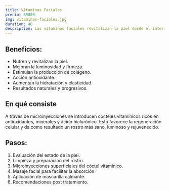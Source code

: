 ```yaml
---
title: Vitaminas Faciales
precio: 85000
img: vitaminas-faciales.jpg
duration: 40
description: Las vitaminas faciales revitalizan la piel desde el interior. Aportan nutrientes esenciales que combaten el envejecimiento, mejoran el tono, la textura y la luminosidad de tu rostro.
---
```


## Beneficios:
- Nutren y revitalizan la piel.
- Mejoran la luminosidad y firmeza.
- Estimulan la producción de colágeno.
- Acción antioxidante.
- Aumentan la hidratación y elasticidad.
- Resultados naturales y progresivos.

## En qué consiste
A través de microinyecciones se introducen cócteles vitamínicos ricos en antioxidantes, minerales y ácido hialurónico. Esto favorece la regeneración celular y da como resultado un rostro más sano, luminoso y rejuvenecido.

## Pasos:

1. Evaluación del estado de la piel.
2. Limpieza y preparación del rostro.
3. Microinyecciones superficiales del cóctel vitamínico.
4. Masaje facial para facilitar la absorción.
5. Aplicación de mascarilla calmante.
6. Recomendaciones post tratamiento.
